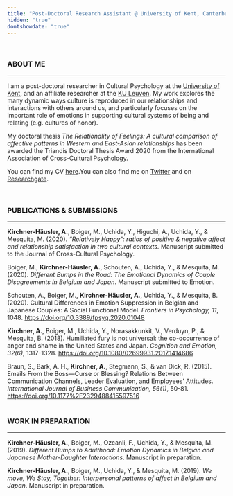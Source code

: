 ```yaml
---
title: "Post-Doctoral Research Assistant @ University of Kent, Canterbury"
hidden: "true"
dontshowdate: "true"
---
```

&nbsp;
### ABOUT ME
---
I am a post-doctoral researcher in Cultural Psychology at the [University of Kent](https://www.kent.ac.uk/psychology/people/2773/kirchner-alexander), and an affiliate researcher at the [KU Leuven](https://ppw.kuleuven.be/cscp/people/00098908). My work explores the many dynamic ways culture is reproduced in our relationships and interactions with others around us, and particularly focuses on the important role of emotions in supporting cultural systems of being and relating (e.g. cultures of honor). 

My doctoral thesis *The Relationality of Feelings: A cultural comparison of affective patterns in Western and East-Asian relationships* has been awarded the Triandis Doctoral Thesis Award 2020 from the International Association of Cross-Cultural Psychology.  

You can find my CV [here](https://github.com/AlexanderKirchnerHausler/akhwebsite/blob/master/public/Curriculum%20Vitae_Alexander%20Kirchner%20Hausler_June%202020.pdf).You can also find me on [Twitter](https://twitter.com/KirchnerHausler) and on [Researchgate](https://www.researchgate.net/profile/Alexander_Kirchner_Haeusler2?ev=hdr_xprf&_sg=1_umsskRDfOXbyBJVefOrV40cm7JLK5Wt2wJDgEJaXjDseKC0hega-L930v0ljD-vusFY90V5qhoxJ19KxKH05Je). 

&nbsp;
### PUBLICATIONS & SUBMISSIONS
---

**Kirchner-Häusler, A.**, Boiger, M., Uchida, Y., Higuchi, A., Uchida, Y., & Mesquita, M. (2020). *“Relatively Happy”: ratios of positive & negative affect and relationship satisfaction in two cultural contexts.* Manuscript submitted to the Journal of Cross-Cultural Psychology. 

Boiger, M., **Kirchner-Häusler, A.**, Schouten, A., Uchida, Y., & Mesquita, M. (2020). *Different Bumps in the Road: The Emotional Dynamics of Couple Disagreements in Belgium and Japan*. Manuscript submitted to Emotion.

Schouten, A., Boiger, M., **Kirchner-Häusler, A.**, Uchida, Y., & Mesquita, B. (2020). Cultural Differences in Emotion Suppression in Belgian and Japanese Couples: A Social Functional Model. *Frontiers in Psychology, 11*, 1048. https://doi.org/10.3389/fpsyg.2020.01048

**Kirchner, A.**, Boiger, M., Uchida, Y., Norasakkunkit, V., Verduyn, P., & Mesquita, B. (2018). Humiliated fury is not universal: the co-occurrence of anger and shame in the United States and Japan. *Cognition and Emotion, 32(6)*, 1317-1328. https://doi.org/10.1080/02699931.2017.1414686

Braun, S., Bark, A. H., **Kirchner, A.**, Stegmann, S., & van Dick, R. (2015). Emails From the Boss—Curse or Blessing? Relations Between Communication Channels, Leader Evaluation, and Employees’ Attitudes. *International Journal of Business Communication, 56(1)*, 50-81. https://doi.org/10.1177%2F2329488415597516  
&nbsp;
&nbsp;
### WORK IN PREPARATION
---

**Kirchner-Häusler, A.**, Boiger, M., Ozcanli, F., Uchida, Y., & Mesquita, M. (2019). *Different Bumps to Adulthood: Emotion Dynamics in Belgian and Japanese Mother-Daughter Interactions*. Manuscript in preparation. 

**Kirchner-Häusler, A.**, Boiger, M., Uchida, Y., & Mesquita, M. (2019). *We move, We Stay, Together: Interpersonal patterns of affect in Belgium and Japan*. Manuscript in preparation. 
